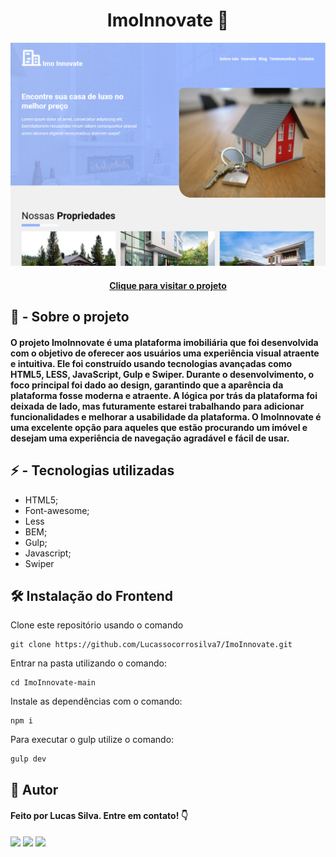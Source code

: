 <h1 align="center">
ImoInnovate 🏢
</h1>

![ImoInnovate](./src/images/imo.png "ImoInnovate")

<h4 align="center"><a href="https://imoinnovate.netlify.app/">Clique para visitar o projeto</a></h4>

## 💬 - Sobre o projeto

#### O projeto ImoInnovate é uma plataforma imobiliária que foi desenvolvida com o objetivo de oferecer aos usuários uma experiência visual atraente e intuitiva. Ele foi construído usando tecnologias avançadas como HTML5, LESS, JavaScript, Gulp e Swiper. Durante o desenvolvimento, o foco principal foi dado ao design, garantindo que a aparência da plataforma fosse moderna e atraente. A lógica por trás da plataforma foi deixada de lado, mas futuramente estarei trabalhando para adicionar funcionalidades e melhorar a usabilidade da plataforma. O ImoInnovate é uma excelente opção para aqueles que estão procurando um imóvel e desejam uma experiência de navegação agradável e fácil de usar.

## ⚡ - Tecnologias utilizadas

- HTML5;
- Font-awesome;
- Less
- BEM;
- Gulp;
- Javascript;
- Swiper

## 🛠️ Instalação do Frontend

Clone este repositório usando o comando

```
git clone https://github.com/Lucassocorrosilva7/ImoInnovate.git
```

Entrar na pasta utilizando o comando:

```
cd ImoInnovate-main
```

Instale as dependências com o comando:

```
npm i
```

Para executar o gulp utilize o comando:

```
gulp dev
```

## 👤 Autor

#### Feito por Lucas Silva. Entre em contato! 👇

<a href="https://lucas-bio.netlify.app/"><img src="https://img.shields.io/badge/Portfólio-6d28d9?style=for-the-badge&logo=&logoColor=white" target="_blank"></a>
<a href="https://www.linkedin.com/in/luquinhasssilva/"><img src="https://img.shields.io/badge/LinkedIn-0077B5?style=for-the-badge&logo=linkedin&logoColor=white" target="_blank"></a>
<a href="mailto:someone@lucassocorrosilva@gmail.com"><img src="https://img.shields.io/badge/Gmail-D14836?style=for-the-badge&logo=gmail&logoColor=white" target="_blank"></a>
